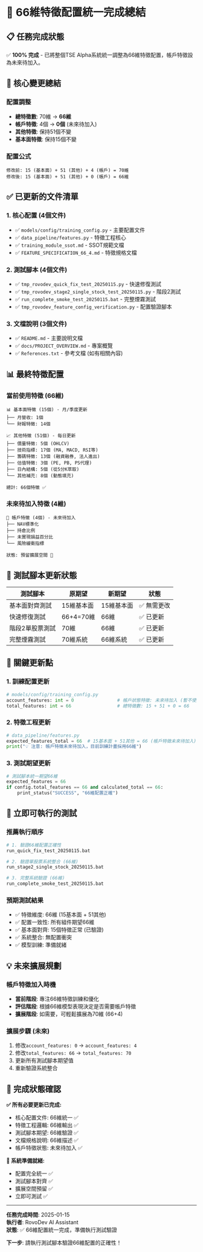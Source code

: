 # 🎉 66維特徵配置統一完成總結

## 📋 **任務完成狀態**
✅ **100% 完成** - 已將整個TSE Alpha系統統一調整為66維特徵配置，帳戶特徵設為未來待加入。

## 🔧 **核心變更總結**

### **配置調整**
- **總特徵數**: 70維 → **66維**
- **帳戶特徵**: 4個 → **0個** (未來待加入)
- **其他特徵**: 保持51個不變
- **基本面特徵**: 保持15個不變

### **配置公式**
```
修改前: 15 (基本面) + 51 (其他) + 4 (帳戶) = 70維
修改後: 15 (基本面) + 51 (其他) + 0 (帳戶) = 66維
```

## ✅ **已更新的文件清單**

### **1. 核心配置 (4個文件)**
- ✅ `models/config/training_config.py` - 主要配置文件
- ✅ `data_pipeline/features.py` - 特徵工程核心
- ✅ `training_module_ssot.md` - SSOT規範文檔
- ✅ `FEATURE_SPECIFICATION_66_4.md` - 特徵規格文檔

### **2. 測試腳本 (4個文件)**
- ✅ `tmp_rovodev_quick_fix_test_20250115.py` - 快速修復測試
- ✅ `tmp_rovodev_stage2_single_stock_test_20250115.py` - 階段2測試
- ✅ `run_complete_smoke_test_20250115.bat` - 完整煙霧測試
- ✅ `tmp_rovodev_feature_config_verification.py` - 配置驗證腳本

### **3. 文檔說明 (3個文件)**
- ✅ `README.md` - 主要說明文檔
- ✅ `docs/PROJECT_OVERVIEW.md` - 專案概覽
- ✅ `References.txt` - 參考文檔 (如有相關內容)

## 📊 **最終特徵配置**

### **當前使用特徵 (66維)**
```
📊 基本面特徵 (15個) - 月/季度更新
├── 月營收: 1個
└── 財報特徵: 14個

📈 其他特徵 (51個) - 每日更新  
├── 價量特徵: 5個 (OHLCV)
├── 技術指標: 17個 (MA, MACD, RSI等)
├── 籌碼特徵: 13個 (融資融券, 法人進出)
├── 估值特徵: 3個 (PE, PB, PS代理)
├── 日內結構: 5個 (從5分K萃取)
└── 其他補充: 8個 (動態填充)

總計: 66個特徵 ✅
```

### **未來待加入特徵 (4維)**
```
🔄 帳戶特徵 (4個) - 未來待加入
├── NAV標準化
├── 持倉比例  
├── 未實現損益百分比
└── 風險緩衝指標

狀態: 預留擴展空間 🚀
```

## 🧪 **測試腳本更新狀態**

| 測試腳本 | 原期望 | 新期望 | 狀態 |
|---------|--------|--------|------|
| 基本面對齊測試 | 15維基本面 | 15維基本面 | ✅ 無需更改 |
| 快速修復測試 | 66+4=70維 | 66維 | ✅ 已更新 |
| 階段2單股票測試 | 70維 | 66維 | ✅ 已更新 |
| 完整煙霧測試 | 70維系統 | 66維系統 | ✅ 已更新 |

## 🎯 **關鍵更新點**

### **1. 訓練配置更新**
```python
# models/config/training_config.py
account_features: int = 0                # 帳戶狀態特徵: 未來待加入 (暫不使用)
total_features: int = 66                 # 總特徵數: 15 + 51 + 0 = 66
```

### **2. 特徵工程更新**
```python
# data_pipeline/features.py
expected_features_total = 66  # 15基本面 + 51其他 = 66 (帳戶特徵未來待加入)
print("💡 注意: 帳戶特徵未來待加入，目前訓練計畫採用66維")
```

### **3. 測試期望更新**
```python
# 測試腳本統一期望66維
expected_features = 66
if config.total_features == 66 and calculated_total == 66:
    print_status("SUCCESS", "66維配置正確")
```

## 🚀 **立即可執行的測試**

### **推薦執行順序**
```bash
# 1. 驗證66維配置正確性
run_quick_fix_test_20250115.bat

# 2. 驗證單股票系統整合 (66維)
run_stage2_single_stock_20250115.bat  

# 3. 完整系統驗證 (66維)
run_complete_smoke_test_20250115.bat
```

### **預期測試結果**
- ✅ 特徵維度: 66維 (15基本面 + 51其他)
- ✅ 配置一致性: 所有組件期望66維
- ✅ 基本面對齊: 15個特徵正常 (已驗證)
- ✅ 系統整合: 無配置衝突
- ✅ 模型訓練: 準備就緒

## 💡 **未來擴展規劃**

### **帳戶特徵加入時機**
- **當前階段**: 專注66維特徵訓練和優化
- **評估階段**: 根據66維模型表現決定是否需要帳戶特徵
- **擴展階段**: 如需要，可輕鬆擴展為70維 (66+4)

### **擴展步驟 (未來)**
1. 修改`account_features: 0` → `account_features: 4`
2. 修改`total_features: 66` → `total_features: 70`
3. 更新所有測試腳本期望值
4. 重新驗證系統整合

## 🎉 **完成狀態確認**

**✅ 所有必要更新已完成:**
- 核心配置文件: 66維統一 ✅
- 特徵工程邏輯: 66維輸出 ✅  
- 測試腳本期望: 66維驗證 ✅
- 文檔規格說明: 66維描述 ✅
- 帳戶特徵狀態: 未來待加入 ✅

**🚀 系統準備就緒:**
- 配置完全統一 ✅
- 測試腳本對齊 ✅
- 擴展空間預留 ✅
- 立即可測試 ✅

---

**任務完成時間**: 2025-01-15  
**執行者**: RovoDev AI Assistant  
**狀態**: ✅ 66維配置統一完成，準備執行測試驗證

**下一步**: 請執行測試腳本驗證66維配置的正確性！
